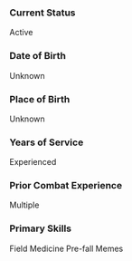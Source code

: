 ### Current Status
Active

### Date of Birth
Unknown

### Place of Birth
Unknown

### Years of Service
Experienced

### Prior Combat Experience
Multiple

### Primary Skills
Field Medicine
Pre-fall Memes